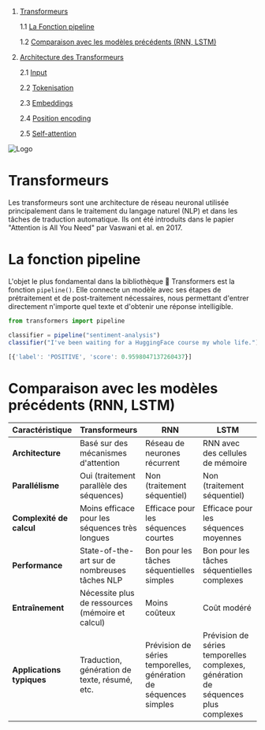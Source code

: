 

1. [Transformeurs](#Transformeurs)

    1.1 [La Fonction pipeline ](#La-fonction-pipeline)

    1.2 [Comparaison avec les modèles précédents (RNN, LSTM)](#comparaison-avec-les-modèles-précédents-rnn-lstm)

2. [Architecture des Transformeurs](#architecture-des-transformeurs)

    2.1 [Input](#input)

    2.2 [Tokenisation](#tokenisation)

    2.3 [Embeddings](#embeddings)

    2.4 [Position encoding](#position-encoding)

    2.5 [Self-attention](#self-attention)

![Logo](https://www.researchgate.net/publication/323904682/figure/fig1/AS:606458626465792@1521602412057/The-Transformer-model-architecture.png)





# Transformeurs

Les transformeurs sont une architecture de réseau neuronal utilisée principalement dans le traitement du langage naturel (NLP) et dans les tâches de traduction automatique. Ils ont été introduits dans le papier "Attention is All You Need" par Vaswani et al. en 2017. 


# La fonction pipeline

L'objet le plus fondamental dans la bibliothèque 🤗 Transformers est la fonction `pipeline()`. Elle connecte un modèle avec ses étapes de prétraitement et de post-traitement nécessaires, nous permettant d'entrer directement n'importe quel texte et d'obtenir une réponse intelligible.

```javascript
from transformers import pipeline

classifier = pipeline("sentiment-analysis")
classifier("I've been waiting for a HuggingFace course my whole life.")
```

```javascript
[{'label': 'POSITIVE', 'score': 0.9598047137260437}]
```



# Comparaison avec les modèles précédents (RNN, LSTM)


| Caractéristique                                | Transformeurs                                 | RNN                                       | LSTM                                      |
|------------------------------------------------|-----------------------------------------------|-------------------------------------------|-------------------------------------------|
| **Architecture**                               | Basé sur des mécanismes d'attention           | Réseau de neurones récurrent              | RNN avec des cellules de mémoire          |
| **Parallélisme**                               | Oui (traitement parallèle des séquences)      | Non (traitement séquentiel)               | Non (traitement séquentiel)               |
| **Complexité de calcul**                       | Moins efficace pour les séquences très longues | Efficace pour les séquences courtes       | Efficace pour les séquences moyennes      |
| **Performance**                                | State-of-the-art sur de nombreuses tâches NLP | Bon pour les tâches séquentielles simples | Bon pour les tâches séquentielles complexes |
| **Entraînement**                               | Nécessite plus de ressources (mémoire et calcul) | Moins coûteux                             | Coût modéré                               |
| **Applications typiques**                      | Traduction, génération de texte, résumé, etc. | Prévision de séries temporelles, génération de séquences simples | Prévision de séries temporelles complexes, génération de séquences plus complexes |

